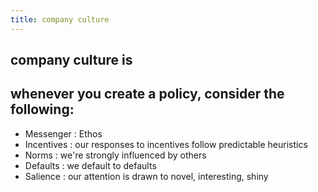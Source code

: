 ```yaml
---
title: company culture
---
```


## company culture is
## whenever you create a policy, consider the following:
- Messenger  : Ethos
- Incentives : our responses to incentives follow predictable heuristics
- Norms      : we're strongly influenced by others
- Defaults   : we default to defaults
- Salience   : our attention is drawn to novel, interesting, shiny
